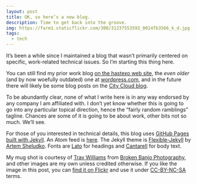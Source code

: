 ```yaml
---
layout: post
title: OK, so here’s a new blog.
description: Time to get back into the groove.
img: https://farm1.staticflickr.com/300/31237553593_0014fb3566_k_d.jpg
tags:
  - tech
---
```

It’s been a while since I maintained a blog that wasn’t primarily
centered on specific, work-related technical issues. So I’m starting
this thing here.

You can still find my prior work blog
[on the hastexo web site](https://www.hastexo.com/author/florian.html),
the _even older_ (and by now woefully outdated) one at
[wordpress.com](https://fghaas.wordpress.com/), and in the future
there will likely be some blog posts on the
[City Cloud blog](https://www.citycloud.com/blog/).

To be abundantly clear, none of what I write here is in any way
endorsed by any company I am affiliated with. I don’t yet know whether
this is going to go into any particular topical direction, hence the
“fairly random ramblings” tagline. Chances are some of it is going to
be about work, other bits not so much. We’ll see.

For those of you interested in technical details, this blog uses
[GitHub Pages built with Jekyll](https://help.github.com/articles/using-jekyll-as-a-static-site-generator-with-github-pages/). An
Atom feed is [here](/feed.xml). The Jekyll theme is
[Flexible-Jekyll](https://github.com/artemsheludko/flexible-jekyll) by
[Artem Sheludko](https://github.com/artemsheludko). Fonts are
[Lato](https://fonts.google.com/specimen/Lato) for headings and
[Cantarell](https://fonts.google.com/specimen/Cantarell) for body
text.

My mug shot is courtesy of
[Trav Williams](https://twitter.com/BrokenBanjoTrav) from
[Broken Banjo Photography](http://www.brokenbanjo.net/), and other
images are my own unless credited otherwise. If you like the image in
this post, you can [find it on Flickr](https://flic.kr/p/PAmCoe) and
use it under
[CC-BY-NC-SA](https://creativecommons.org/licenses/by-nc-sa/2.0/)
terms.


